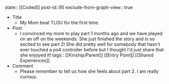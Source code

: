 state:: [[Coded]]
post-id::95
exclude-from-graph-view:: true

- Title
  - My Mom beat TLOU for the first time.
- Post
  - I convinced my mom to play part 1 months ago and we have played on an off on the weekends. She just finished the story and is so excited to see part 2! She did pretty well for somebody that hasn't ever touched a ps4 controller before but I thought I'd just share that she enjoyed it!
    tags:: [[Kinship/Parent]] [[Entry Point]] [[Shared Experiences]]
- Comment
  - Please remember to tell us how she feels about part 2. I am really curious.
